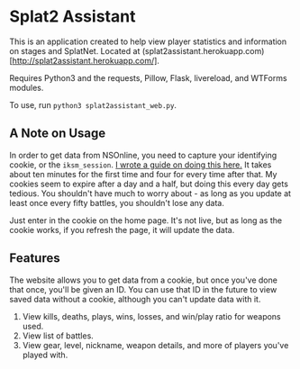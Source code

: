 # Splat2 Assistant
This is an application created to help view player statistics and information on stages and SplatNet. Located at (splat2assistant.herokuapp.com)[http://splat2assistant.herokuapp.com/].

Requires Python3 and the requests, Pillow, Flask, livereload, and WTForms modules.

To use, run `python3 splat2assistant_web.py`.

## A Note on Usage
In order to get data from NSOnline, you need to capture your identifying cookie, or the `iksm_session`. [I wrote a guide on doing this here.](https://bitbucket.org/chococakes/splathelper/wiki/Using%20Fiddler%20to%20Get%20Your%20SplatNet%20Cookie) It takes about ten minutes for the first time and four for every time after that. My cookies seem to expire after a day and a half, but doing this every day gets tedious. You shouldn't have much to worry about - as long as you update at least once every fifty battles, you shouldn't lose any data.

Just enter in the cookie on the home page. It's not live, but as long as the cookie works, if you refresh the page, it will update the data.

## Features
The website allows you to get data from a cookie, but once you've done that once, you'll be given an ID. You can use that ID in the future to view saved data without a cookie, although you can't update data with it.

1. View kills, deaths, plays, wins, losses, and win/play ratio for weapons used.
2. View list of battles.
3. View gear, level, nickname, weapon details, and more of players you've played with.
